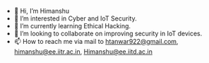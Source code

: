 - 👋 Hi, I’m Himanshu
- 👀 I’m interested in Cyber and IoT Security.
- 🌱 I’m currently learning Ethical Hacking.
- 💞️ I’m looking to collaborate on improving security in IoT devices.
- 📫 How to reach me via mail to htanwar922@gmail.com, himanshu@ee.iitr.ac.in, Himanshu@ee.iitd.ac.in

<!---
htanwar922/htanwar922 is a ✨ special ✨ repository because its `README.md` (this file) appears on your GitHub profile.
You can click the Preview link to take a look at your changes.
--->
